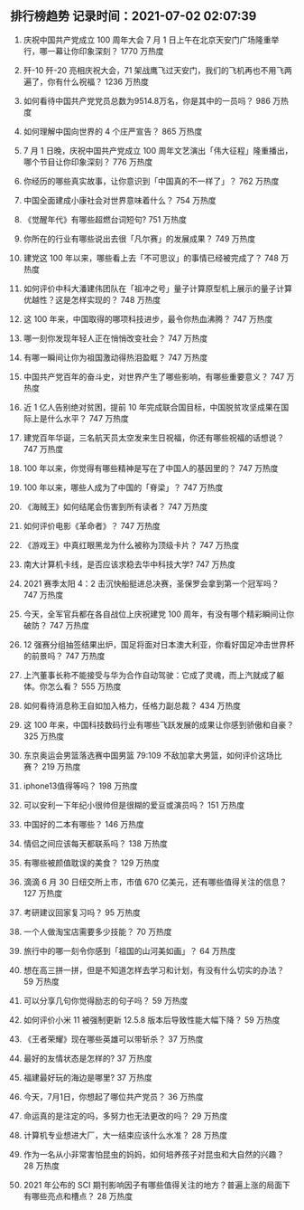 
## 排行榜趋势 记录时间：2021-07-02 02:07:39
  
  1. 庆祝中国共产党成立 100 周年大会 7 月 1 日上午在北京天安门广场隆重举行，哪一幕让你印象深刻？ 1770 万热度
    
  2. 歼-10 歼-20 亮相庆祝大会，71 架战鹰飞过天安门，我们的飞机再也不用飞两遍了，你有什么祝福？ 1236 万热度
    
  3. 如何看待中国共产党党员总数为9514.8万名，你是其中的一员吗？ 986 万热度
    
  4. 如何理解中国向世界的 4 个庄严宣告？ 865 万热度
    
  5. 7 月 1 日晚，庆祝中国共产党成立 100 周年文艺演出「伟大征程」隆重播出，哪个节目让你印象深刻？ 776 万热度
    
  6. 你经历的哪些真实故事，让你意识到「中国真的不一样了」？ 762 万热度
    
  7. 中国全面建成小康社会对世界意味着什么？ 754 万热度
    
  8. 《觉醒年代》有哪些超燃台词短句? 751 万热度
    
  9. 你所在的行业有哪些说出去很「凡尔赛」的发展成果？ 749 万热度
    
  10. 建党这 100 年以来，哪些看上去「不可思议」的事情已经被完成了？ 748 万热度
    
  11. 如何评价中科大潘建伟团队在「祖冲之号」量子计算原型机上展示的量子计算优越性？这是怎样实现的？ 748 万热度
    
  12. 这 100 年来，中国取得的哪项科技进步，最令你热血沸腾？ 747 万热度
    
  13. 哪一刻你发现年轻人正在悄悄改变社会？ 747 万热度
    
  14. 有哪一瞬间让你为祖国激动得热泪盈眶？ 747 万热度
    
  15. 中国共产党百年的奋斗史，对世界产生了哪些影响，有哪些重要意义？ 747 万热度
    
  16. 近 1 亿人告别绝对贫困，提前 10 年完成联合国目标，中国脱贫攻坚成果在国际上是什么水平？ 747 万热度
    
  17. 建党百年华诞，三名航天员太空发来生日祝福，你还有哪些祝福的话想说？ 747 万热度
    
  18. 100 年以来，你觉得有哪些精神是写在了中国人的基因里的？ 747 万热度
    
  19. 100 年以来，哪些人成为了中国的「脊梁」？ 747 万热度
    
  20. 《海贼王》如何结尾会伤害到所有读者？ 747 万热度
    
  21. 如何评价电影《革命者》？ 747 万热度
    
  22. 《游戏王》中真红眼黑龙为什么被称为顶级卡片？ 747 万热度
    
  23. 南大计算机卡线，是否应该求稳去华中科技大学? 747 万热度
    
  24. 2021 赛季太阳 4：2 击沉快船挺进总决赛，圣保罗会拿到第一个冠军吗？ 747 万热度
    
  25. 今天，全军官兵都在各自战位上庆祝建党 100 周年，有没有哪个精彩瞬间让你破防？ 747 万热度
    
  26. 12 强赛分组抽签结果出炉，国足将面对日本澳大利亚，你看好国足冲击世界杯的前景吗？ 747 万热度
    
  27. 上汽董事长称不能接受与华为合作自动驾驶：它成了灵魂，而上汽就成了躯体。你怎么看？ 555 万热度
    
  28. 如何看待消息称王自如加入格力，任格力副总裁？ 434 万热度
    
  29. 这 100 年来，中国科技数码行业有哪些飞跃发展的成果让你感到骄傲和自豪？ 325 万热度
    
  30. 东京奥运会男篮落选赛中国男篮 79:109 不敌加拿大男篮，如何评价这场比赛？ 219 万热度
    
  31. iphone13值得等吗？ 198 万热度
    
  32. 可以安利一下年纪小很帅但是很糊的爱豆或演员吗？ 151 万热度
    
  33. 中国好的二本有哪些？ 146 万热度
    
  34. 情侣之间应该每天都联系吗？ 138 万热度
    
  35. 有哪些被颜值耽误的美食？ 129 万热度
    
  36. 滴滴 6 月 30 日纽交所上市，市值 670 亿美元，还有哪些值得关注的信息？ 127 万热度
    
  37. 考研建议回家复习吗？ 95 万热度
    
  38. 一个人做淘宝店需要多少技能？ 70 万热度
    
  39. 旅行中的哪一刻令你感到「祖国的山河美如画」？ 64 万热度
    
  40. 想在高三拼一拼，但是不知道怎样去学习和计划，有没有什么切实的办法？ 59 万热度
    
  41. 可以分享几句你觉得励志的句子吗？ 59 万热度
    
  42. 如何评价小米 11 被强制更新 12.5.8 版本后导致性能大幅下降？ 59 万热度
    
  43. 《王者荣耀》现在哪些英雄可以带斩杀？ 37 万热度
    
  44. 最好的友情状态是怎样的? 37 万热度
    
  45. 福建最好玩的海边是哪里? 37 万热度
    
  46. 今天，7月1日，你想起了哪位共产党员？ 36 万热度
    
  47. 命运真的是注定的吗，多努力也无法更改的吗？ 29 万热度
    
  48. 计算机专业想进大厂，大一结束应该什么水准？ 28 万热度
    
  49. 作为一名从小非常害怕昆虫的妈妈，如何培养孩子对昆虫和大自然的兴趣？ 28 万热度
    
  50. 2021 年公布的 SCI 期刊影响因子有哪些值得关注的地方？普遍上涨的局面下有哪些亮点和槽点？ 28 万热度
    